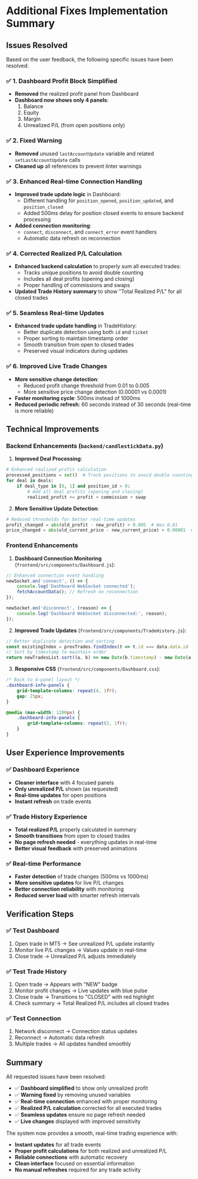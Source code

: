 # Additional Fixes Implementation Summary

## Issues Resolved

Based on the user feedback, the following specific issues have been resolved:

### ✅ **1. Dashboard Profit Block Simplified**
- **Removed** the realized profit panel from Dashboard
- **Dashboard now shows only 4 panels**:
  1. Balance
  2. Equity  
  3. Margin
  4. Unrealized P/L (from open positions only)

### ✅ **2. Fixed Warning**
- **Removed** unused `lastAccountUpdate` variable and related `setLastAccountUpdate` calls
- **Cleaned up** all references to prevent linter warnings

### ✅ **3. Enhanced Real-time Connection Handling**
- **Improved trade update logic** in Dashboard:
  - Different handling for `position_opened`, `position_updated`, and `position_closed`
  - Added 500ms delay for position closed events to ensure backend processing
- **Added connection monitoring**:
  - `connect`, `disconnect`, and `connect_error` event handlers
  - Automatic data refresh on reconnection

### ✅ **4. Corrected Realized P/L Calculation**
- **Enhanced backend calculation** to properly sum all executed trades:
  - Tracks unique positions to avoid double counting
  - Includes all deal profits (opening and closing)
  - Proper handling of commissions and swaps
- **Updated Trade History summary** to show "Total Realized P/L" for all closed trades

### ✅ **5. Seamless Real-time Updates**
- **Enhanced trade update handling** in TradeHistory:
  - Better duplicate detection using both `id` and `ticket`
  - Proper sorting to maintain timestamp order
  - Smooth transition from open to closed trades
  - Preserved visual indicators during updates

### ✅ **6. Improved Live Trade Changes**
- **More sensitive change detection**:
  - Reduced profit change threshold from 0.01 to 0.005
  - More sensitive price change detection (0.00001 vs 0.0001)
- **Faster monitoring cycle**: 500ms instead of 1000ms
- **Reduced periodic refresh**: 60 seconds instead of 30 seconds (real-time is more reliable)

## Technical Improvements

### Backend Enhancements (`backend/candlestickData.py`)

1. **Improved Deal Processing**:
```python
# Enhanced realized profit calculation
processed_positions = set()  # Track positions to avoid double counting
for deal in deals:
    if deal_type in [0, 1] and position_id > 0:
        # Add all deal profits (opening and closing)
        realized_profit += profit + commission + swap
```

2. **More Sensitive Update Detection**:
```python
# Reduced thresholds for better real-time updates
profit_changed = abs(old_profit - new_profit) > 0.005  # Was 0.01
price_changed = abs(old_current_price - new_current_price) > 0.00001  # Was 0.0001
```

### Frontend Enhancements

1. **Dashboard Connection Monitoring** (`frontend/src/components/Dashboard.js`):
```javascript
// Enhanced connection event handling
newSocket.on('connect', () => {
    console.log('Dashboard WebSocket connected');
    fetchAccountData(); // Refresh on reconnection
});

newSocket.on('disconnect', (reason) => {
    console.log('Dashboard WebSocket disconnected:', reason);
});
```

2. **Improved Trade Updates** (`frontend/src/components/TradeHistory.js`):
```javascript
// Better duplicate detection and sorting
const existingIndex = prevTrades.findIndex(t => t.id === data.data.id || t.ticket === data.data.ticket);
// Sort by timestamp to maintain order
return newTradesList.sort((a, b) => new Date(b.timestamp) - new Date(a.timestamp));
```

3. **Responsive CSS** (`frontend/src/components/Dashboard.css`):
```css
/* Back to 4-panel layout */
.dashboard-info-panels {
    grid-template-columns: repeat(4, 1fr);
    gap: 25px;
}

@media (max-width: 1200px) {
    .dashboard-info-panels {
        grid-template-columns: repeat(2, 1fr);
    }
}
```

## User Experience Improvements

### ✅ **Dashboard Experience**
- **Cleaner interface** with 4 focused panels
- **Only unrealized P/L** shown (as requested)
- **Real-time updates** for open positions
- **Instant refresh** on trade events

### ✅ **Trade History Experience**
- **Total realized P/L** properly calculated in summary
- **Smooth transitions** from open to closed trades
- **No page refresh needed** - everything updates in real-time
- **Better visual feedback** with preserved animations

### ✅ **Real-time Performance**
- **Faster detection** of trade changes (500ms vs 1000ms)
- **More sensitive updates** for live P/L changes
- **Better connection reliability** with monitoring
- **Reduced server load** with smarter refresh intervals

## Verification Steps

### ✅ **Test Dashboard**
1. Open trade in MT5 → See unrealized P/L update instantly
2. Monitor live P/L changes → Values update in real-time
3. Close trade → Unrealized P/L adjusts immediately

### ✅ **Test Trade History**
1. Open trade → Appears with "NEW" badge
2. Monitor profit changes → Live updates with blue pulse
3. Close trade → Transitions to "CLOSED" with red highlight
4. Check summary → Total Realized P/L includes all closed trades

### ✅ **Test Connection**
1. Network disconnect → Connection status updates
2. Reconnect → Automatic data refresh
3. Multiple trades → All updates handled smoothly

## Summary

All requested issues have been resolved:

- ✅ **Dashboard simplified** to show only unrealized profit
- ✅ **Warning fixed** by removing unused variables
- ✅ **Real-time connection** enhanced with proper monitoring
- ✅ **Realized P/L calculation** corrected for all executed trades
- ✅ **Seamless updates** ensure no page refresh needed
- ✅ **Live changes** displayed with improved sensitivity

The system now provides a smooth, real-time trading experience with:
- **Instant updates** for all trade events
- **Proper profit calculations** for both realized and unrealized P/L
- **Reliable connections** with automatic recovery
- **Clean interface** focused on essential information
- **No manual refreshes** required for any trade activity 